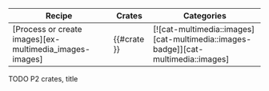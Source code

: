 | Recipe | Crates | Categories |
|--------|--------|------------|
| [Process or create images][ex-multimedia_images-images] | {{#crate }} | [![cat-multimedia::images][cat-multimedia::images-badge]][cat-multimedia::images] |

<div class="hidden">
TODO P2 crates, title
</div>
